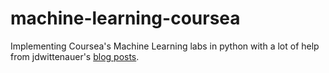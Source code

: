 # machine-learning-coursea

Implementing Coursea's Machine Learning labs in python with a lot of help
from jdwittenauer's [blog posts](https://www.johnwittenauer.net/machine-learning-exercises-in-python-part-1/).
